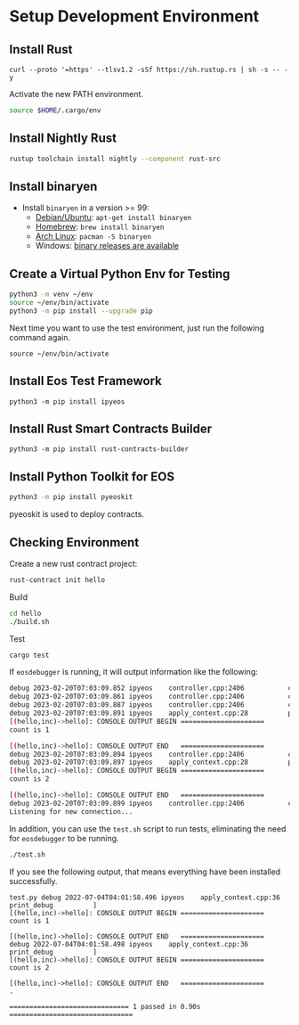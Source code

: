 # Setup Development Environment

## Install Rust

```
curl --proto '=https' --tlsv1.2 -sSf https://sh.rustup.rs | sh -s -- -y
```

Activate the new PATH environment.

```bash
source $HOME/.cargo/env
```

## Install Nightly Rust

```bash
rustup toolchain install nightly --component rust-src
```

## Install binaryen

* Install `binaryen` in a version >= 99:
  * [Debian/Ubuntu](https://tracker.debian.org/pkg/binaryen): `apt-get install binaryen`
  * [Homebrew](https://formulae.brew.sh/formula/binaryen): `brew install binaryen`
  * [Arch Linux](https://archlinux.org/packages/community/x86_64/binaryen/): `pacman -S binaryen`
  * Windows: [binary releases are available](https://github.com/WebAssembly/binaryen/releases)

## Create a Virtual Python Env for Testing
```bash
python3 -m venv ~/env
source ~/env/bin/activate
python3 -m pip install --upgrade pip
```

Next time you want to use the test environment, just run the following command again.

```
source ~/env/bin/activate
```

## Install Eos Test Framework

```
python3 -m pip install ipyeos
```

## Install Rust Smart Contracts Builder 

```
python3 -m pip install rust-contracts-builder
```

## Install Python Toolkit for EOS 

```bash
python3 -m pip install pyeoskit
```

pyeoskit is used to deploy contracts.

## Checking Environment

Create a new rust contract project:

```bash
rust-contract init hello
```

Build

```bash
cd hello
./build.sh
```

Test

```bash
cargo test
```

If `eosdebugger` is running, it will output information like the following:

```bash
debug 2023-02-20T07:03:09.852 ipyeos    controller.cpp:2406           clear_expired_input_ ] removed 0 expired transactions of the 41 input dedup list
debug 2023-02-20T07:03:09.861 ipyeos    controller.cpp:2406           clear_expired_input_ ] removed 0 expired transactions of the 47 input dedup list
debug 2023-02-20T07:03:09.887 ipyeos    controller.cpp:2406           clear_expired_input_ ] removed 0 expired transactions of the 49 input dedup list
debug 2023-02-20T07:03:09.891 ipyeos    apply_context.cpp:28          print_debug          ]
[(hello,inc)->hello]: CONSOLE OUTPUT BEGIN =====================
count is 1

[(hello,inc)->hello]: CONSOLE OUTPUT END   =====================
debug 2023-02-20T07:03:09.894 ipyeos    controller.cpp:2406           clear_expired_input_ ] removed 0 expired transactions of the 50 input dedup list
debug 2023-02-20T07:03:09.897 ipyeos    apply_context.cpp:28          print_debug          ]
[(hello,inc)->hello]: CONSOLE OUTPUT BEGIN =====================
count is 2

[(hello,inc)->hello]: CONSOLE OUTPUT END   =====================
debug 2023-02-20T07:03:09.899 ipyeos    controller.cpp:2406           clear_expired_input_ ] removed 0 expired transactions of the 51 input dedup list
Listening for new connection...
```

In addition, you can use the `test.sh` script to run tests, eliminating the need for `eosdebugger` to be running.
```bash
./test.sh
```

If you see the following output, that means everything have been installed successfully.

```
test.py debug 2022-07-04T04:01:58.496 ipyeos    apply_context.cpp:36          print_debug          ] 
[(hello,inc)->hello]: CONSOLE OUTPUT BEGIN =====================
count is 1

[(hello,inc)->hello]: CONSOLE OUTPUT END   =====================
debug 2022-07-04T04:01:58.498 ipyeos    apply_context.cpp:36          print_debug          ] 
[(hello,inc)->hello]: CONSOLE OUTPUT BEGIN =====================
count is 2

[(hello,inc)->hello]: CONSOLE OUTPUT END   =====================
.

============================== 1 passed in 0.90s ===============================
```
